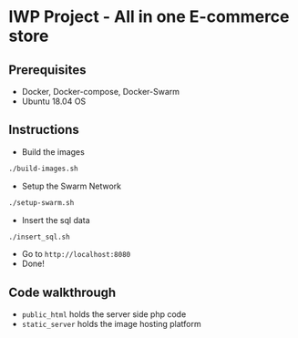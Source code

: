 # IWP Project - All in one E-commerce store

## Prerequisites

- Docker, Docker-compose, Docker-Swarm
- Ubuntu 18.04 OS

## Instructions

- Build the images

```bash
./build-images.sh
```

- Setup the Swarm Network

```bash
./setup-swarm.sh
```

- Insert the sql data

```bash
./insert_sql.sh
```

- Go to `http://localhost:8080`
- Done!

## Code walkthrough

- `public_html` holds the server side php code
- `static_server` holds the image hosting platform
